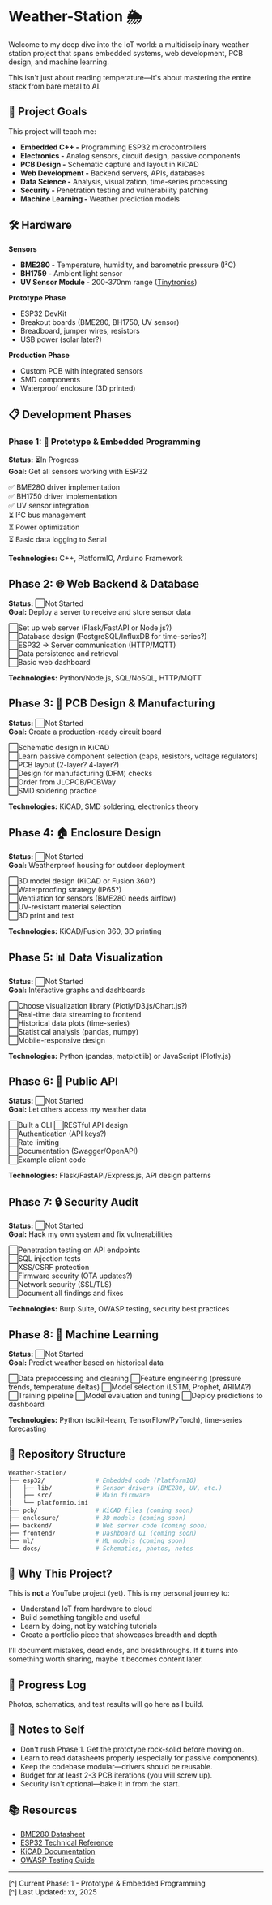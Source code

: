 # Weather-Station 🌦️  
Welcome to my deep dive into the IoT world: a multidisciplinary weather station project that spans embedded systems, web development, PCB design, and machine learning.  

This isn't just about reading temperature—it's about mastering the entire stack from bare metal to AI.  

## 🎯 Project Goals
This project will teach me:  
- **Embedded C++ -** Programming ESP32 microcontrollers
- **Electronics -** Analog sensors, circuit design, passive components
- **PCB Design -** Schematic capture and layout in KiCAD
- **Web Development -** Backend servers, APIs, databases
- **Data Science -** Analysis, visualization, time-series processing
- **Security -** Penetration testing and vulnerability patching
- **Machine Learning -** Weather prediction models


## 🛠️ Hardware
**Sensors**  
- **BME280 -** Temperature, humidity, and barometric pressure (I²C)
- **BH1759 -** Ambient light sensor
- **UV Sensor Module -** 200-370nm range ([Tinytronics](https://www.tinytronics.nl/en/sensors/optical/light-and-color/uv-light-sensor-module-200-370nm))

**Prototype Phase**
- ESP32 DevKit
- Breakout boards (BME280, BH1750, UV sensor)
- Breadboard, jumper wires, resistors
- USB power (solar later?)  

**Production Phase**
- Custom PCB with integrated sensors
- SMD components
- Waterproof enclosure (3D printed)


## 📋 Development Phases
### Phase 1: 🧪 Prototype & Embedded Programming
**Status:** ⏳In Progress  
**Goal:** Get all sensors working with ESP32

✅ BME280 driver implementation  
✅ BH1750 driver implementation  
✅ UV sensor integration  
⏳ I²C bus management  
⏳ Power optimization  
⏳ Basic data logging to Serial  

**Technologies:** C++, PlatformIO, Arduino Framework

## Phase 2: 🌐 Web Backend & Database
**Status:** ⬜Not Started  
**Goal:** Deploy a server to receive and store sensor data  

⬜Set up web server (Flask/FastAPI or Node.js?)  
⬜Database design (PostgreSQL/InfluxDB for time-series?)  
⬜ESP32 → Server communication (HTTP/MQTT)  
⬜Data persistence and retrieval  
⬜Basic web dashboard  

**Technologies:** Python/Node.js, SQL/NoSQL, HTTP/MQTT

## Phase 3: 🔌 PCB Design & Manufacturing
**Status:** ⬜Not Started  
**Goal:** Create a production-ready circuit board

⬜Schematic design in KiCAD  
⬜Learn passive component selection (caps, resistors, voltage regulators)  
⬜PCB layout (2-layer? 4-layer?)  
⬜Design for manufacturing (DFM) checks  
⬜Order from JLCPCB/PCBWay  
⬜SMD soldering practice  

**Technologies:** KiCAD, SMD soldering, electronics theory

## Phase 4: 🏠 Enclosure Design
**Status:** ⬜Not Started  
**Goal:** Weatherproof housing for outdoor deployment  

⬜3D model design (KiCAD or Fusion 360?)  
⬜Waterproofing strategy (IP65?)  
⬜Ventilation for sensors (BME280 needs airflow)  
⬜UV-resistant material selection  
⬜3D print and test  

**Technologies:** KiCAD/Fusion 360, 3D printing

## Phase 5: 📊 Data Visualization
**Status:** ⬜Not Started  
**Goal:** Interactive graphs and dashboards  

⬜Choose visualization library (Plotly/D3.js/Chart.js?)  
⬜Real-time data streaming to frontend  
⬜Historical data plots (time-series)  
⬜Statistical analysis (pandas, numpy)  
⬜Mobile-responsive design  

**Technologies:** Python (pandas, matplotlib) or JavaScript (Plotly.js)

## Phase 6: 🔗 Public API
**Status:** ⬜Not Started  
**Goal:** Let others access my weather data

⬜Built a CLI
⬜RESTful API design  
⬜Authentication (API keys?)  
⬜Rate limiting  
⬜Documentation (Swagger/OpenAPI)  
⬜Example client code  

**Technologies:** Flask/FastAPI/Express.js, API design patterns

## Phase 7: 🔒 Security Audit
**Status:** ⬜Not Started  
**Goal:** Hack my own system and fix vulnerabilities

⬜Penetration testing on API endpoints  
⬜SQL injection tests  
⬜XSS/CSRF protection  
⬜Firmware security (OTA updates?)  
⬜Network security (SSL/TLS)  
⬜Document all findings and fixes  

**Technologies:** Burp Suite, OWASP testing, security best practices

## Phase 8: 🧠 Machine Learning
**Status:** ⬜Not Started  
**Goal:** Predict weather based on historical data

⬜Data preprocessing and cleaning
⬜Feature engineering (pressure trends, temperature deltas)
⬜Model selection (LSTM, Prophet, ARIMA?)
⬜Training pipeline
⬜Model evaluation and tuning
⬜Deploy predictions to dashboard

**Technologies:** Python (scikit-learn, TensorFlow/PyTorch), time-series forecasting

## 📂 Repository Structure
```bash
Weather-Station/
├── esp32/              # Embedded code (PlatformIO)
│   ├── lib/            # Sensor drivers (BME280, UV, etc.)
│   ├── src/            # Main firmware
│   └── platformio.ini
├── pcb/                # KiCAD files (coming soon)
├── enclosure/          # 3D models (coming soon)
├── backend/            # Web server code (coming soon)
├── frontend/           # Dashboard UI (coming soon)
├── ml/                 # ML models (coming soon)
└── docs/               # Schematics, photos, notes
```

## 🤔 Why This Project?
This is **not** a YouTube project (yet). This is my personal journey to:
- Understand IoT from hardware to cloud
- Build something tangible and useful
- Learn by doing, not by watching tutorials
- Create a portfolio piece that showcases breadth and depth

I'll document mistakes, dead ends, and breakthroughs. If it turns into something worth sharing, maybe it becomes content later.

## 📸 Progress Log
Photos, schematics, and test results will go here as I build.

## 💬 Notes to Self

- Don't rush Phase 1. Get the prototype rock-solid before moving on.  
- Learn to read datasheets properly (especially for passive components).  
- Keep the codebase modular—drivers should be reusable.  
- Budget for at least 2-3 PCB iterations (you will screw up).  
- Security isn't optional—bake it in from the start.  


## 📚 Resources

- [BME280 Datasheet](https://www.bosch-sensortec.com/media/boschsensortec/downloads/datasheets/bst-bme280-ds002.pdf)  
- [ESP32 Technical Reference](https://www.espressif.com/sites/default/files/documentation/esp32_technical_reference_manual_en.pdf)  
- [KiCAD Documentation](https://docs.kicad.org/)  
- [OWASP Testing Guide](https://owasp.org/www-project-web-security-testing-guide/)  

---

[^] Current Phase: 1 - Prototype & Embedded Programming  
[^] Last Updated: xx, 2025